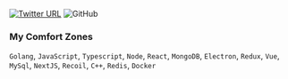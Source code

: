 [![Twitter URL](https://img.shields.io/twitter/url?label=%40vindecodex&style=social&url=https%3A%2F%2Ftwitter.com%2FVindecodex)](https://twitter.com/Vindecodex)
![GitHub](https://img.shields.io/github/license/vindecodex/vindecodex?style=flat-square)

### My Comfort Zones
`Golang`, `JavaScript`, `Typescript`, `Node`, `React`, `MongoDB`, `Electron`, `Redux`, `Vue`, `MySql`, `NextJS`, `Recoil`, `C++`, `Redis`, `Docker`
